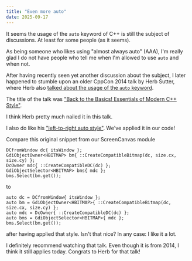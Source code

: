 ```yaml
---
title: "Even more auto"
date: 2025-09-17
---
```


It seems the usage of the `auto` keyword of C++ is still the subject of discussions. At least for some people (as it seems).

As being someone who likes using "almost always auto" (AAA), I'm really glad I do not have people who tell me when I'm allowed to use `auto` and when not.

After having recently seen yet another discussion about the subject, I later happened to stumble upon an older CppCon 2014 talk by Herb Sutter, where Herb also [talked about the usage of the `auto` keyword](https://youtu.be/xnqTKD8uD64?t=1709).

The title of the talk was ["Back to the Basics! Essentials of Modern C++ Style"](https://www.youtube.com/watch?v=xnqTKD8uD64).

I think Herb pretty much nailed it in this talk.

I also do like his ["left-to-right auto style"](https://youtu.be/xnqTKD8uD64?t=2458). We've applied it in our code!

Compare this original snippet from our ScreenCanvas module

    DCfromWindow dc{ itsWindow };
    GdiObjectOwner<HBITMAP> bm{ ::CreateCompatibleBitmap(dc, size.cx, size.cy) };
    DcOwner mdc{ ::CreateCompatibleDC(dc) };
    GdiObjectSelector<HBITMAP> bms{ mdc };
    bms.Select(bm.get());

to

    auto dc = DCfromWindow{ itsWindow };
    auto bm = GdiObjectOwner<HBITMAP>{ ::CreateCompatibleBitmap(dc, size.cx, size.cy) };
    auto mdc = DcOwner{ ::CreateCompatibleDC(dc) };
    auto bms = GdiObjectSelector<HBITMAP>{ mdc };
    bms.Select(bm.get());

after having applied that style. Isn't that nice? In any case: I like it a lot.

I definitely recommend watching that talk. Even though it is from 2014, I think it still applies today. Congrats to Herb for that talk!

